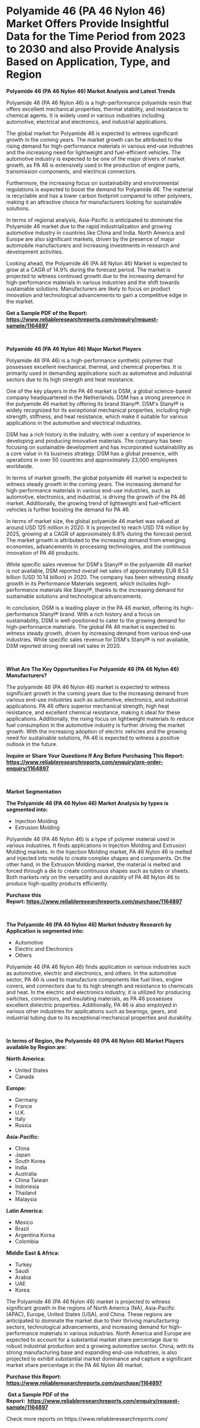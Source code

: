 <p><h1>Polyamide 46 (PA 46 Nylon 46) Market Offers Provide Insightful Data for the Time Period from 2023 to 2030 and also Provide Analysis Based on Application, Type, and Region</h1></p><p><strong>Polyamide 46 (PA 46 Nylon 46) Market Analysis and Latest Trends</strong></p>
<p><p>Polyamide 46 (PA 46 Nylon 46) is a high-performance polyamide resin that offers excellent mechanical properties, thermal stability, and resistance to chemical agents. It is widely used in various industries including automotive, electrical and electronics, and industrial applications.</p><p>The global market for Polyamide 46 is expected to witness significant growth in the coming years. The market growth can be attributed to the rising demand for high-performance materials in various end-use industries and the increasing need for lightweight and fuel-efficient vehicles. The automotive industry is expected to be one of the major drivers of market growth, as PA 46 is extensively used in the production of engine parts, transmission components, and electrical connectors.</p><p>Furthermore, the increasing focus on sustainability and environmental regulations is expected to boost the demand for Polyamide 46. The material is recyclable and has a lower carbon footprint compared to other polymers, making it an attractive choice for manufacturers looking for sustainable solutions.</p><p>In terms of regional analysis, Asia-Pacific is anticipated to dominate the Polyamide 46 market due to the rapid industrialization and growing automotive industry in countries like China and India. North America and Europe are also significant markets, driven by the presence of major automobile manufacturers and increasing investments in research and development activities.</p><p>Looking ahead, the Polyamide 46 (PA 46 Nylon 46) Market is expected to grow at a CAGR of 14.9% during the forecast period. The market is projected to witness continued growth due to the increasing demand for high-performance materials in various industries and the shift towards sustainable solutions. Manufacturers are likely to focus on product innovation and technological advancements to gain a competitive edge in the market.</p></p>
<p><strong>Get a Sample PDF of the Report:&nbsp; <a href="https://www.reliableresearchreports.com/enquiry/request-sample/1164897">https://www.reliableresearchreports.com/enquiry/request-sample/1164897</a></strong></p>
<p>&nbsp;</p>
<p><strong>Polyamide 46 (PA 46 Nylon 46) Major Market Players</strong></p>
<p><p>Polyamide 46 (PA 46) is a high-performance synthetic polymer that possesses excellent mechanical, thermal, and chemical properties. It is primarily used in demanding applications such as automotive and industrial sectors due to its high strength and heat resistance.</p><p>One of the key players in the PA 46 market is DSM, a global science-based company headquartered in the Netherlands. DSM has a strong presence in the polyamide 46 market by offering its brand Stanyl®. DSM's Stanyl® is widely recognized for its exceptional mechanical properties, including high strength, stiffness, and heat resistance, which make it suitable for various applications in the automotive and electrical industries.</p><p>DSM has a rich history in the industry, with over a century of experience in developing and producing innovative materials. The company has been focusing on sustainable development and has incorporated sustainability as a core value in its business strategy. DSM has a global presence, with operations in over 50 countries and approximately 23,000 employees worldwide.</p><p>In terms of market growth, the global polyamide 46 market is expected to witness steady growth in the coming years. The increasing demand for high-performance materials in various end-use industries, such as automotive, electronics, and industrial, is driving the growth of the PA 46 market. Additionally, the growing trend of lightweight and fuel-efficient vehicles is further boosting the demand for PA 46.</p><p>In terms of market size, the global polyamide 46 market was valued at around USD 125 million in 2020. It is projected to reach USD 174 million by 2025, growing at a CAGR of approximately 6.8% during the forecast period. The market growth is attributed to the increasing demand from emerging economies, advancements in processing technologies, and the continuous innovation of PA 46 products.</p><p>While specific sales revenue for DSM's Stanyl® in the polyamide 46 market is not available, DSM reported overall net sales of approximately EUR 8.53 billion (USD 10.14 billion) in 2020. The company has been witnessing steady growth in its Performance Materials segment, which includes high-performance materials like Stanyl®, thanks to the increasing demand for sustainable solutions and technological advancements.</p><p>In conclusion, DSM is a leading player in the PA 46 market, offering its high-performance Stanyl® brand. With a rich history and a focus on sustainability, DSM is well-positioned to cater to the growing demand for high-performance materials. The global PA 46 market is expected to witness steady growth, driven by increasing demand from various end-use industries. While specific sales revenue for DSM's Stanyl® is not available, DSM reported strong overall net sales in 2020.</p></p>
<p>&nbsp;</p>
<p><strong>What Are The Key Opportunities For Polyamide 46 (PA 46 Nylon 46) Manufacturers?</strong></p>
<p><p>The polyamide 46 (PA 46 Nylon 46) market is expected to witness significant growth in the coming years due to the increasing demand from various end-use industries such as automotive, electronics, and industrial applications. PA 46 offers superior mechanical strength, high heat resistance, and excellent chemical resistance, making it ideal for these applications. Additionally, the rising focus on lightweight materials to reduce fuel consumption in the automotive industry is further driving the market growth. With the increasing adoption of electric vehicles and the growing need for sustainable solutions, PA 46 is expected to witness a positive outlook in the future.</p></p>
<p><strong>Inquire or Share Your Questions If Any Before Purchasing This Report: <a href="https://www.reliableresearchreports.com/enquiry/pre-order-enquiry/1164897">https://www.reliableresearchreports.com/enquiry/pre-order-enquiry/1164897</a></strong></p>
<p>&nbsp;</p>
<p><strong>Market Segmentation</strong></p>
<p><strong>The Polyamide 46 (PA 46 Nylon 46) Market Analysis by types is segmented into:</strong></p>
<p><ul><li>Injection Molding</li><li>Extrusion Molding</li></ul></p>
<p><p>Polyamide 46 (PA 46 Nylon 46) is a type of polymer material used in various industries. It finds applications in Injection Molding and Extrusion Molding markets. In the Injection Molding market, PA 46 Nylon 46 is melted and injected into molds to create complex shapes and components. On the other hand, in the Extrusion Molding market, the material is melted and forced through a die to create continuous shapes such as tubes or sheets. Both markets rely on the versatility and durability of PA 46 Nylon 46 to produce high-quality products efficiently.</p></p>
<p><strong>Purchase this Report:&nbsp;<a href="https://www.reliableresearchreports.com/purchase/1164897">https://www.reliableresearchreports.com/purchase/1164897</a></strong></p>
<p>&nbsp;</p>
<p><strong>The Polyamide 46 (PA 46 Nylon 46) Market Industry Research by Application is segmented into:</strong></p>
<p><ul><li>Automotive</li><li>Electric and Electronics</li><li>Others</li></ul></p>
<p><p>Polyamide 46 (PA 46 Nylon 46) finds application in various industries such as automotive, electric and electronics, and others. In the automotive sector, PA 46 is used to manufacture components like fuel lines, engine covers, and connectors due to its high strength and resistance to chemicals and heat. In the electric and electronics industry, it is utilized for producing switches, connectors, and insulating materials, as PA 46 possesses excellent dielectric properties. Additionally, PA 46 is also employed in various other industries for applications such as bearings, gears, and industrial tubing due to its exceptional mechanical properties and durability.</p></p>
<p>&nbsp;</p>
<p><strong>In terms of Region, the Polyamide 46 (PA 46 Nylon 46) Market Players available by Region are:</strong></p>
<p>
    <p> <strong> North America: </strong>
        <ul>
            <li>United States</li>
            <li>Canada</li>
        </ul>
        </p> 
    <p> <strong> Europe: </strong>
        <ul>
            <li>Germany</li>
            <li>France</li>
            <li>U.K.</li>
            <li>Italy</li>
            <li>Russia</li>
        </ul>
        </p> 
    <p> <strong> Asia-Pacific: </strong>
        <ul>
            <li>China</li>
            <li>Japan</li>
            <li>South Korea</li>
            <li>India</li>
            <li>Australia</li>
            <li>China Taiwan</li>
            <li>Indonesia</li>
            <li>Thailand</li>
            <li>Malaysia</li>
        </ul>
        </p> 
    <p> <strong> Latin America: </strong>
        <ul>
            <li>Mexico</li>
            <li>Brazil</li>
            <li>Argentina Korea</li>
            <li>Colombia</li>
        </ul>
        </p> 
    <p> <strong> Middle East & Africa: </strong>
        <ul>
            <li>Turkey</li>
            <li>Saudi</li>
            <li>Arabia</li>
            <li>UAE</li>
            <li>Korea</li>
        </ul>
    </p>
    </p>
<p><p>The Polyamide 46 (PA 46 Nylon 46) market is projected to witness significant growth in the regions of North America (NA), Asia-Pacific (APAC), Europe, United States (USA), and China. These regions are anticipated to dominate the market due to their thriving manufacturing sectors, technological advancements, and increasing demand for high-performance materials in various industries. North America and Europe are expected to account for a substantial market share percentage due to robust industrial production and a growing automotive sector. China, with its strong manufacturing base and expanding end-use industries, is also projected to exhibit substantial market dominance and capture a significant market share percentage in the PA 46 Nylon 46 market.</p></p>
<p><strong>Purchase this Report: <a href="https://www.reliableresearchreports.com/purchase/1164897">https://www.reliableresearchreports.com/purchase/1164897</a></strong></p>
<p>&nbsp;<strong>Get a Sample PDF of the Report:&nbsp;&nbsp;<a href="https://www.reliableresearchreports.com/enquiry/request-sample/1164897">https://www.reliableresearchreports.com/enquiry/request-sample/1164897</a></strong></p>
<p><strong></strong></p>
<p>Check more reports on https://www.reliableresearchreports.com/</p>